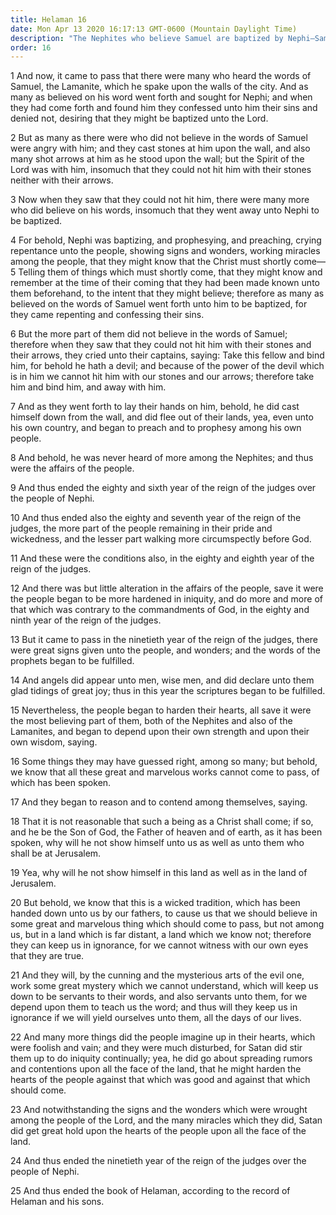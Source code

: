 ```yaml
---
title: Helaman 16
date: Mon Apr 13 2020 16:17:13 GMT-0600 (Mountain Daylight Time)
description: "The Nephites who believe Samuel are baptized by Nephi—Samuel cannot be slain with the arrows and stones of the unrepentant Nephites—Some harden their hearts, and others see angels—The unbelievers say it is not reasonable to believe in Christ and His coming in Jerusalem. About 6–1 B.C."
order: 16
---
```


1 And now, it came to pass that there were many who heard the words of Samuel, the Lamanite, which he spake upon the walls of the city. And as many as believed on his word went forth and sought for Nephi; and when they had come forth and found him they confessed unto him their sins and denied not, desiring that they might be baptized unto the Lord.

2 But as many as there were who did not believe in the words of Samuel were angry with him; and they cast stones at him upon the wall, and also many shot arrows at him as he stood upon the wall; but the Spirit of the Lord was with him, insomuch that they could not hit him with their stones neither with their arrows.

3 Now when they saw that they could not hit him, there were many more who did believe on his words, insomuch that they went away unto Nephi to be baptized.

4 For behold, Nephi was baptizing, and prophesying, and preaching, crying repentance unto the people, showing signs and wonders, working miracles among the people, that they might know that the Christ must shortly come—5 Telling them of things which must shortly come, that they might know and remember at the time of their coming that they had been made known unto them beforehand, to the intent that they might believe; therefore as many as believed on the words of Samuel went forth unto him to be baptized, for they came repenting and confessing their sins.

6 But the more part of them did not believe in the words of Samuel; therefore when they saw that they could not hit him with their stones and their arrows, they cried unto their captains, saying: Take this fellow and bind him, for behold he hath a devil; and because of the power of the devil which is in him we cannot hit him with our stones and our arrows; therefore take him and bind him, and away with him.

7 And as they went forth to lay their hands on him, behold, he did cast himself down from the wall, and did flee out of their lands, yea, even unto his own country, and began to preach and to prophesy among his own people.

8 And behold, he was never heard of more among the Nephites; and thus were the affairs of the people.

9 And thus ended the eighty and sixth year of the reign of the judges over the people of Nephi.

10 And thus ended also the eighty and seventh year of the reign of the judges, the more part of the people remaining in their pride and wickedness, and the lesser part walking more circumspectly before God.

11 And these were the conditions also, in the eighty and eighth year of the reign of the judges.

12 And there was but little alteration in the affairs of the people, save it were the people began to be more hardened in iniquity, and do more and more of that which was contrary to the commandments of God, in the eighty and ninth year of the reign of the judges.

13 But it came to pass in the ninetieth year of the reign of the judges, there were great signs given unto the people, and wonders; and the words of the prophets began to be fulfilled.

14 And angels did appear unto men, wise men, and did declare unto them glad tidings of great joy; thus in this year the scriptures began to be fulfilled.

15 Nevertheless, the people began to harden their hearts, all save it were the most believing part of them, both of the Nephites and also of the Lamanites, and began to depend upon their own strength and upon their own wisdom, saying.

16 Some things they may have guessed right, among so many; but behold, we know that all these great and marvelous works cannot come to pass, of which has been spoken.

17 And they began to reason and to contend among themselves, saying.

18 That it is not reasonable that such a being as a Christ shall come; if so, and he be the Son of God, the Father of heaven and of earth, as it has been spoken, why will he not show himself unto us as well as unto them who shall be at Jerusalem.

19 Yea, why will he not show himself in this land as well as in the land of Jerusalem.

20 But behold, we know that this is a wicked tradition, which has been handed down unto us by our fathers, to cause us that we should believe in some great and marvelous thing which should come to pass, but not among us, but in a land which is far distant, a land which we know not; therefore they can keep us in ignorance, for we cannot witness with our own eyes that they are true.

21 And they will, by the cunning and the mysterious arts of the evil one, work some great mystery which we cannot understand, which will keep us down to be servants to their words, and also servants unto them, for we depend upon them to teach us the word; and thus will they keep us in ignorance if we will yield ourselves unto them, all the days of our lives.

22 And many more things did the people imagine up in their hearts, which were foolish and vain; and they were much disturbed, for Satan did stir them up to do iniquity continually; yea, he did go about spreading rumors and contentions upon all the face of the land, that he might harden the hearts of the people against that which was good and against that which should come.

23 And notwithstanding the signs and the wonders which were wrought among the people of the Lord, and the many miracles which they did, Satan did get great hold upon the hearts of the people upon all the face of the land.

24 And thus ended the ninetieth year of the reign of the judges over the people of Nephi.

25 And thus ended the book of Helaman, according to the record of Helaman and his sons.
